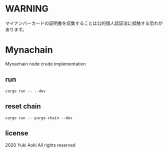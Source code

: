 # WARNING

マイナンバーカードの証明書を収集することは公的個人認証法に抵触する恐れがあります。

# Mynachain

Mynachain node crude implementation

## run

`cargo run -- --dev`

## reset chain

`cargo run -- purge-chain --dev`

## license

2020 Yuki Aoki All rights reserved
